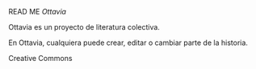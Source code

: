 READ ME
*Ottavia*

Ottavia es un proyecto de literatura colectiva.

En Ottavia, cualquiera puede crear, editar o cambiar parte de la historia.

Creative Commons
